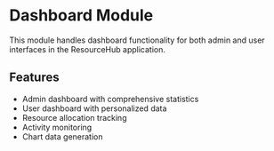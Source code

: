 # Dashboard Module

This module handles dashboard functionality for both admin and user interfaces in the ResourceHub application.

## Features
- Admin dashboard with comprehensive statistics
- User dashboard with personalized data
- Resource allocation tracking
- Activity monitoring
- Chart data generation
